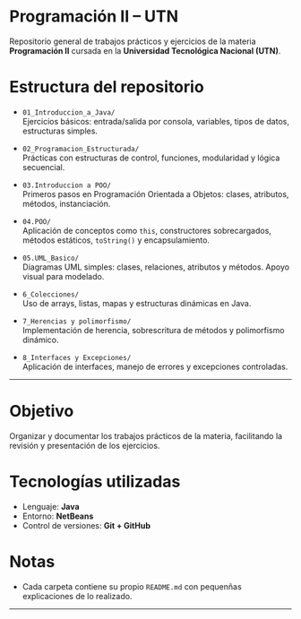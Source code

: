 # Programación II – UTN

Repositorio general de trabajos prácticos y ejercicios de la materia **Programación II** cursada en la **Universidad Tecnológica Nacional (UTN)**.

#  Estructura del repositorio

- `01_Introduccion_a_Java/`  
  Ejercicios básicos: entrada/salida por consola, variables, tipos de datos, estructuras simples.

- `02_Programacion_Estructurada/`  
  Prácticas con estructuras de control, funciones, modularidad y lógica secuencial.

- `03.Introduccion a POO/`  
  Primeros pasos en Programación Orientada a Objetos: clases, atributos, métodos, instanciación.

- `04.POO/`  
  Aplicación de conceptos como `this`, constructores sobrecargados, métodos estáticos, `toString()` y encapsulamiento.

- `05.UML_Basico/`  
  Diagramas UML simples: clases, relaciones, atributos y métodos. Apoyo visual para modelado.

- `6_Colecciones/`  
  Uso de arrays, listas, mapas y estructuras dinámicas en Java.

- `7_Herencias y polimorfismo/`  
  Implementación de herencia, sobrescritura de métodos y polimorfismo dinámico.

- `8_Interfaces y Excepciones/`  
  Aplicación de interfaces, manejo de errores y excepciones controladas.

---




#  Objetivo

Organizar y documentar los trabajos prácticos de la materia, facilitando la revisión y presentación de los ejercicios.

#  Tecnologías utilizadas

- Lenguaje: **Java**
- Entorno: **NetBeans**
- Control de versiones: **Git + GitHub**

# Notas

- Cada carpeta contiene su propio `README.md`  con pequenñas explicaciones de lo realizado.
---

